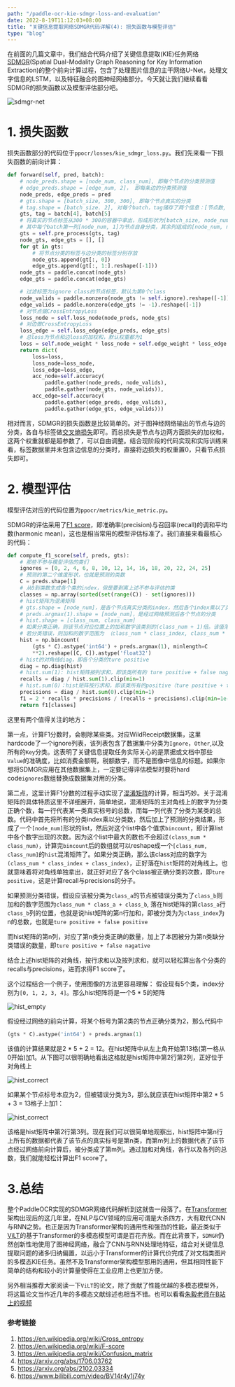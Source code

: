 ```yaml
---
path: "/paddle-ocr-kie-sdmgr-loss-and-evaluation"
date: 2022-8-19T11:12:03+08:00
title: "关键信息提取网络SDMGR代码详解(4): 损失函数与模型评估"
type: "blog"
---
```


在前面的几篇文章中，我们结合代码介绍了关键信息提取(KIE)任务网络[SDMGR](https://arxiv.org/abs/2103.14470v1)(Spatial Dual-Modality Graph Reasoning for Key Information Extraction)的整个前向计算过程，包含了处理图片信息的主干网络U-Net，处理文字信息的LSTM，以及特征融合的图神经网络部分。今天就让我们继续看看SDMGR的损失函数以及模型评估部分吧。

![sdmgr-net](./sdmgr-net.jpg)


# 1. 损失函数

损失函数部分的代码位于`ppocr/losses/kie_sdmgr_loss.py`。我们先来看一下损失函数的前向计算：
```python
def forward(self, pred, batch):
    # node_preds.shape = [node_num, class_num], 即每个节点的分类预测值
    # edge_preds.shape = [edge_num, 2]， 即每条边的分类预测值
    node_preds, edge_preds = pred
    # gts.shape = [batch_size, 300, 300], 即每个节点真实的分类
    # tag.shape = [batch_size. 2], 对每个batch，tag储存了两个信息：[节点数, 最长文字长度]
    gts, tag = batch[4], batch[5]
    # 将真实的节点标签从300 * 300的容器中拿出，形成形状为[batch_size, node_num, node_num + 1]的标签张量。
    # 其中每个batch第一列[node_num, 1]为节点自身分类，其余列组成的[node_num, node_num]矩阵为节点两两之间边的分类。
    gts = self.pre_process(gts, tag)
    node_gts, edge_gts = [], []
    for gt in gts:
        # 将节点分类的标签与边分类的标签分别存放
        node_gts.append(gt[:, 0])
        edge_gts.append(gt[:, 1:].reshape([-1]))
    node_gts = paddle.concat(node_gts)
    edge_gts = paddle.concat(edge_gts)

    # 过滤标签为ignore class的节点标签，默认为第0个class
    node_valids = paddle.nonzero(node_gts != self.ignore).reshape([-1])
    edge_valids = paddle.nonzero(edge_gts != -1).reshape([-1])
    # 对节点做CrossEntropyLoss
    loss_node = self.loss_node(node_preds, node_gts)
    # 对边做CrossEntropyLoss
    loss_edge = self.loss_edge(edge_preds, edge_gts)
    # 总loss为节点和边loss的加权和，默认权重都为1
    loss = self.node_weight * loss_node + self.edge_weight * loss_edge
    return dict(
        loss=loss,
        loss_node=loss_node,
        loss_edge=loss_edge,
        acc_node=self.accuracy(
            paddle.gather(node_preds, node_valids),
            paddle.gather(node_gts, node_valids)),
        acc_edge=self.accuracy(
            paddle.gather(edge_preds, edge_valids),
            paddle.gather(edge_gts, edge_valids)))
```
相对而言，SDMGR的损失函数是比较简单的。对于图神经网络输出的节点与边的分类，各自与标签做[交叉熵损失](https://en.wikipedia.org/wiki/Cross_entropy)即可。而总损失是节点与边两方面损失的加权和，这两个权重就都是超参数了，可以自由调整。结合现阶段的代码实现和实际训练来看，标签数据里并未包含边信息的分类时，直接将边损失的权重置0，只看节点损失即可。

# 2. 模型评估

模型评估对应的代码位置为`ppocr/metrics/kie_metric.py`。

SDMGR的评估采用了[F1 score](https://en.wikipedia.org/wiki/F-score)，即准确率(precision)与召回率(recall)的调和平均数(harmonic mean)，这也是相当常用的模型评估标准了。我们直接来看最核心的代码：
```python
def compute_f1_score(self, preds, gts):
    # 那些不参与模型评估的类们
    ignores = [0, 2, 4, 6, 8, 10, 12, 14, 16, 18, 20, 22, 24, 25]
    # 预测的第二个维度形状，也就是预测的类数
    C = preds.shape[1]
    # 从0到类数生成各个类的index，但是要剥离上述不参与评估的类
    classes = np.array(sorted(set(range(C)) - set(ignores)))
    # hist矩阵为混淆矩阵
    # gts.shape = [node_num]，是各个节点真实分类的index，然后各个index乘以了类数
    # preds.argmax(1).shape = [node_num]，是经过网络预测后各个节点的分类
    # hist.shape = [class_num, class_num]
    # 如果分类正确，则该节点对应位置上的加和数字该类别的(class_num + 1)倍。该值落在了hist矩阵的对角线上
    # 若分类错误，则加和的数字范围为 （class_num * class_index, class_num * (class_index + 1)), 落在hist矩阵的第class_index行
    hist = np.bincount(
        (gts * C).astype('int64') + preds.argmax(1), minlength=C
        **2).reshape([C, C]).astype('float32')
    # hist的对角线diag，即各个分类的ture positive
    diag = np.diag(hist)
    # hist.sum(1): hist矩阵按列求和，即该类所有的 ture positive + false nagative
    recalls = diag / hist.sum(1).clip(min=1)
    # hist.sum(0)：hist矩阵按行求和，即该类所有的positive（ture positive + false positive）
    precisions = diag / hist.sum(0).clip(min=1)
    f1 = 2 * recalls * precisions / (recalls + precisions).clip(min=1e-8)
    return f1[classes]
```

这里有两个值得关注的地方：

第一点，计算F1分数时，会剔除某些类。对应WildReceipt数据集，这里hardcode了一个ignore列表，该列表包含了数据集中分类为`Ignore`，`Other`,以及所有的`Key`分类。这表明了关键信息提取任务实际关心的是票据或文档中那些`Value`的准确度，比如消费金额啊，税额数字，而不是图像中信息的标题。如果你想将SDMGR应用在其他数据集上，一定要记得评估模型时要将hard code`ignores`数组替换成数据集对用的分类。

第二点，这里计算F1分数的过程手动实现了[混淆矩阵](https://en.wikipedia.org/wiki/Confusion_matrix)的计算，相当巧妙。关于混淆矩阵的具体特质这里不详细展开，简单地说，混淆矩阵的主对角线上的数字为分类正确个数，每一行代表某一类真实标号的总数，而每一列代表了分类为某类的总数。代码中首先将所有的分类index乘以分类数，然后加上了预测的分类结果，形成了一个`[node_num]`形状的list，然后对这个list中各个值求`bincount`，即计算list中各个数字出现的次数。因为这个list中最大的数也不会超过`(class_num * class_num)`，计算完`bincount`后的数组就可以reshape成一个`[class_num, class_num]`的`hist`混淆矩阵了。如果分类正确，那么该class对应的数字为`(class_num * class_index + class_index)`，正好落在`hist`矩阵的对角线上。也就意味着将对角线单独拿出，就正好对应了各个class被正确分类的次数，即`ture positive`，这是计算recall与precisions的分子。

如果预测分类错误，假设应该被分类为`class_a`的节点被错误分类为了`class_b`则加和的数字范围为`class_num * class_a + class_b`, 落在hist矩阵的第`class_a`行`class_b`列的位置，也就是说hist矩阵的第n行加和，即被分类为为`class_index`为n的总数，也就是`ture positive + false positive`

而hist矩阵的第n列，对应了第n类分类正确的数量，加上了本因被分为第n类缺分类错误的数量，即`ture positive + false nagative`

结合上述hist矩阵的对角线，按行求和以及按列求和，就可以轻松算出各个分类的recalls与precisions，进而求得F1 score了。

这个过程结合一个例子，使用图像的方法更容易理解： 假设现有5个类，index分别为`[0, 1, 2, 3, 4]`。那么hist矩阵将是一个5 * 5的矩阵

![hist_empty](./grid1.jpg)

假设经过网络的前向计算，将某个标号为第2类的节点正确分类为2，那么代码中
```python
(gts * C).astype('int64') + preds.argmax(1)
```
该值的计算结果就是2 * 5 + 2 = 12。在hist矩阵中从左上角开始第13格(第一格从0开始)加1。从下图可以很明确地看出这格就是hist矩阵中第2行第2列，正好位于对角线上

![hist_correct](./grid2.jpg)

如果某个节点标号本应为2，但被错误分类为3，那么就应该在hist矩阵中第2 * 5 + 3 = 13格子上加1：

![hist_correct](./grid3.jpg)

该格是hist矩阵中第2行第3列。现在我们可以很简单地观察出，hist矩阵中第n行上所有的数据都代表了该节点的真实标号是第n类，而第m列上的数据代表了该节点经过网络前向计算后，被分类成了第m列。通过加和对角线，各行以及各列的总数，我们就能轻松计算出F1 score了。

# 3.总结

整个PaddleOCR实现的SDMGR网络代码解析到这就告一段落了。在[Transformer](https://arxiv.org/abs/1706.03762)架构出现后的这几年里，在NLP与CV领域的应用可谓是大杀四方，大有取代CNN与RNN之势。也正是因为Transformer架构的通用性和强劲的性能，最近类似于[ViLT](https://arxiv.org/abs/2102.03334)的基于Transformer的多模态模型可谓是百花齐放。而在此背景下，`SDMGR`仍然创新性地使用了图神经网络，融合了CNN与RNN处理地特征，结合对关键信息提取问题的诸多归纳偏置，以远小于Transformer的计算代价完成了对文档类图片的多模态KIE任务。虽然不及Transformer架构模型那用的通用，但其相同性能下简单的结构和较小的计算量使得在工业应用上也更加方便。

另外相当推荐大家阅读一下`ViLT`的论文，除了贡献了性能优越的多模态模型外，将这篇论文当作近几年的多模态文献综述也相当不错。也可以看看[朱毅老师在B站上的视频](https://www.bilibili.com/video/BV14r4y1j74y)

### 参考链接
1. https://en.wikipedia.org/wiki/Cross_entropy
2. https://en.wikipedia.org/wiki/F-score
3. https://en.wikipedia.org/wiki/Confusion_matrix
4. https://arxiv.org/abs/1706.03762
5. https://arxiv.org/abs/2102.03334
6. https://www.bilibili.com/video/BV14r4y1j74y